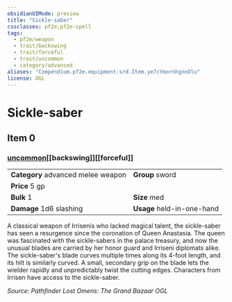 ```yaml
---
obsidianUIMode: preview
title: "Sickle-saber"
cssclasses: pf2e,pf2e-spell
tags:
  - pf2e/weapon
  - trait/backswing
  - trait/forceful
  - trait/uncommon
  - category/advanced
aliases: "Compendium.pf2e.equipment-srd.Item.ye7cYmornhgnnOlu"
license: OGL
---
```

# Sickle-saber
## Item 0
### [uncommon](uncommon "Uncommon Rarity Trait")[[backswing]][[forceful]]

|  |  |
| -- | -- |
| **Category** advanced melee weapon | **Group** sword |
| **Price** 5 gp |  |
| **Bulk** 1 | **Size** med |
| **Damage** 1d6 slashing  | **Usage** held-in-one-hand |



A classical weapon of Irrisenis who lacked magical talent, the sickle-saber has seen a resurgence since the coronation of Queen Anastasia. The queen was fascinated with the sickle-sabers in the palace treasury, and now the unusual blades are carried by her honor guard and Irriseni diplomats alike. The sickle-saber's blade curves multiple times along its 4-foot length, and its hilt is similarly curved. A small, secondary grip on the blade lets the wielder rapidly and unpredictably twist the cutting edges. Characters from Irrisen have access to the sickle-saber.

*Source: Pathfinder Lost Omens: The Grand Bazaar*
*OGL*